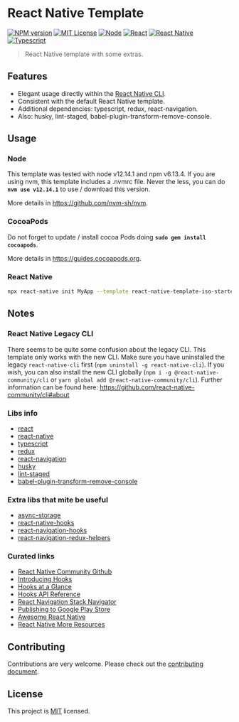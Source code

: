 # React Native Template

[![NPM version](https://img.shields.io/npm/v/react-native-template-iso-starter?logo=npm&color=CB0000)](https://www.npmjs.com/package/react-native-template-iso-starter)
[![MIT License](https://img.shields.io/npm/l/react-native-template-iso-starter)](https://opensource.org/licenses/MIT)
[![Node](https://img.shields.io/badge/node-12.14.1-1A5D00?logo=node.js)](https://nodejs.org/)
[![React](https://img.shields.io/badge/react-16.11.0-68D3FC?logo=react)](https://reactjs.org/)
[![React Native](https://img.shields.io/badge/react--native-0.62.2-68D3FC?logo=react)](https://facebook.github.io/react-native/)
[![Typescript](https://img.shields.io/badge/typescript-3.8.3-007ACC?logo=typescript)](https://www.typescriptlang.org/)


> React Native template with some extras.

## Features

- Elegant usage directly within the [React Native CLI](https://github.com/react-native-community/cli).
- Consistent with the default React Native template.
- Additional dependencies: typescript, redux, react-navigation.
- Also: husky, lint-staged, babel-plugin-transform-remove-console.

## Usage

### Node
This template was tested with node v12.14.1 and npm v6.13.4.
If you are using nvm, this template includes a .nvmrc file. Never the less, you can do **`nvm use v12.14.1`** to use / download this version.

More details in https://github.com/nvm-sh/nvm.

### CocoaPods
Do not forget to update / install cocoa Pods doing **`sudo gem install cocoapods`**.

More details in https://guides.cocoapods.org.

### React Native

```sh
npx react-native init MyApp --template react-native-template-iso-starter
```

## Notes

### React Native Legacy CLI
There seems to be quite some confusion about the legacy CLI. This template only works with the new CLI. Make sure you have uninstalled the legacy `react-native-cli` first (`npm uninstall -g react-native-cli`). If you wish, you can also install the new CLI globally (`npm i -g @react-native-community/cli` or `yarn global add @react-native-community/cli`).
Further information can be found here: https://github.com/react-native-community/cli#about


### Libs info
- [react](https://reactjs.org)
- [react-native](https://facebook.github.io/react-native/)
- [typescript](https://www.typescriptlang.org)
- [redux](https://redux.js.org)
- [react-navigation](https://reactnavigation.org)
- [husky](https://github.com/typicode/husky)
- [lint-staged](https://github.com/okonet/lint-staged)
- [babel-plugin-transform-remove-console](https://github.com/babel/minify/tree/master/packages/babel-plugin-transform-remove-console)

### Extra libs that mite be useful

- [async-storage](https://github.com/react-native-community/async-storage)
- [react-native-hooks](https://github.com/react-native-community/react-native-hooks)
- [react-navigation-hooks](https://github.com/react-navigation/hooks)
- [react-navigation-redux-helpers](https://github.com/react-navigation/redux-helpers)

### Curated links
- [React Native Community Github](https://github.com/react-native-community)
- [Introducing Hooks](https://reactjs.org/docs/hooks-intro.html)
- [Hooks at a Glance](https://reactjs.org/docs/hooks-overview.html)
- [Hooks API Reference](https://reactjs.org/docs/hooks-reference.html)
- [React Navigation Stack Navigator](https://reactnavigation.org/docs/en/stack-navigator.html)
- [Publishing to Google Play Store](https://facebook.github.io/react-native/docs/signed-apk-android)
- [Awesome React Native](https://github.com/jondot/awesome-react-native)
- [React Native More Resources](https://facebook.github.io/react-native/docs/more-resources.html)

## Contributing

Contributions are very welcome. Please check out the [contributing document](CONTRIBUTING.md).

## License

This project is [MIT](LICENSE) licensed.
